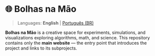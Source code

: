 # 🌐 Bolhas na Mão

> Languages: **English** | [Português (BR)](README.md)

**Bolhas na Mão** is a creative space for experiments, simulations, and visualizations exploring algorithms, math, and science.
This repository contains only the **main website** — the entry point that introduces the project and links to its subprojects.
